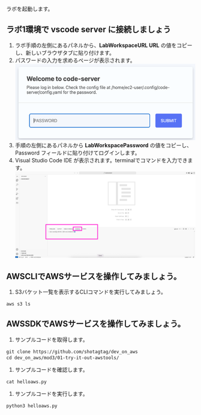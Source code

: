 
ラボを起動します。

## ラボ1環境で vscode server に接続しましょう

1. ラボ手順の左側にあるパネルから、**LabWorkspaceURL URL** の値をコピーし、新しいブラウザタブに貼り付けます。
1. パスワードの入力を求めるページが表示されます。
![alt text](image-1.png)
1. 手順の左側にあるパネルから **LabWorkspacePassword** の値をコピーし、Password フィールドに貼り付けてログインします。 
1. Visual Studio Code IDE が表示されます。terminalでコマンドを入力できます。
![alt text](image-2.png)

## AWSCLIでAWSサービスを操作してみましょう。

1. S3バケット一覧を表示するCLIコマンドを実行してみましょう。
```
aws s3 ls
```

## AWSSDKでAWSサービスを操作してみましょう。

1. サンプルコードを取得します。
```
git clone https://github.com/shotagtag/dev_on_aws
cd dev_on_aws/mod3/01-try-it-out-awstools/
```
1. サンプルコードを確認します。
```
cat helloaws.py
```
1. サンプルコードを実行します。
```
python3 helloaws.py
```